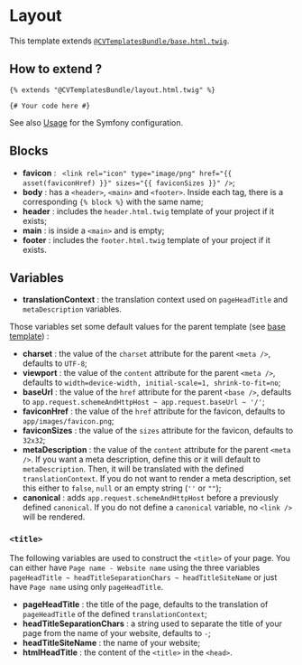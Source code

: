 # Layout

This template extends [`@CVTemplatesBundle/base.html.twig`](./base.md).


## How to extend ?

```twig
{% extends "@CVTemplatesBundle/layout.html.twig" %}

{# Your code here #}
```

See also [Usage](../README.md#Usage) for the Symfony configuration.


## Blocks

- **favicon** : ` <link rel="icon" type="image/png" href="{{ asset(faviconHref) }}" sizes="{{ faviconSizes }}" />`;
- **body** : has a `<header>`, `<main>` and `<footer>`.
Inside each tag, there is a corresponding `{% block %}` with the same name;
- **header** : includes the `header.html.twig` template of your project if it exists;
- **main** : is inside a `<main>` and is empty;
- **footer** : includes the `footer.html.twig` template of your project if it exists.


## Variables

- **translationContext** : the translation context used on `pageHeadTitle` and `metaDescription` variables.

Those variables set some default values for the parent template (see [base template](./base.md)) :
- **charset** : the value of the `charset` attribute for the parent `<meta />`,
defaults to `UTF-8`;
- **viewport** : the value of the `content` attribute for the parent `<meta />`,
defaults to `width=device-width, initial-scale=1, shrink-to-fit=no`;
- **baseUrl** : the value of the `href` attribute for the parent `<base />`,
defaults to `app.request.schemeAndHttpHost ~ app.request.baseUrl ~ '/'`;
- **faviconHref** : the value of the `href` attribute for the favicon, defaults to `app/images/favicon.png`;
- **faviconSizes** : the value of the `sizes` attribute for the favicon, defaults to `32x32`;
- **metaDescription** : the value of the `content` attribute for the parent `<meta />`.
If you want a meta description, define this or it will default to `metaDescription`.
Then, it will be translated with the defined `translationContext`.
If you do not want to render a meta description, set this either to `false`, `null` or an empty string (`''` or `""`);
- **canonical** : adds `app.request.schemeAndHttpHost` before a previously defined `canonical`.
If you do not define a `canonical` variable, no `<link />` will be rendered.

### `<title>`

The following variables are used to construct the `<title>` of your page.
You can either have `Page name - Website name` using the three variables
`pageHeadTitle ~ headTitleSeparationChars ~ headTitleSiteName`
or just have `Page name` using only `pageHeadTitle`.

- **pageHeadTitle** : the title of the page,
defaults to the translation of `pageHeadTitle` of the defined `translationContext`;
- **headTitleSeparationChars** : a string used to separate the title of your page from the name of your website,
defaults to ` - `;
- **headTitleSiteName** : the name of your website;
- **htmlHeadTitle** : the content of the `<title>` in the `<head>`.
